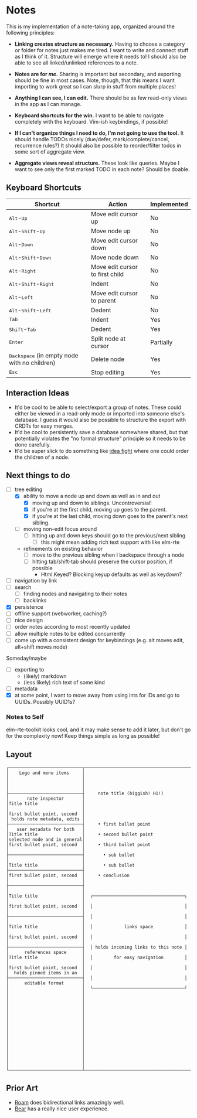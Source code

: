 # Notes

This is my implementation of a note-taking app, organized around the following principles:

- **Linking creates structure as necessary.**
  Having to choose a category or folder for notes just makes me tired.
  I want to write and connect stuff as I think of it.
  Structure will emerge where it needs to!
  I should also be able to see all linked/unlinked references to a note.

- **Notes are for _me_.**
  Sharing is important but secondary, and exporting should be fine in most cases.
  Note, though, that this means I want importing to work great so I can slurp in stuff from multiple places!

- **Anything I can see, I can edit.**
  There should be as few read-only views in the app as I can manage.

- **Keyboard shortcuts for the win.**
  I want to be able to navigate completely with the keyboard.
  Vim-ish keybindings, if possible!

- **If I can't organize things I need to do, I'm not going to use the tool.**
  It should handle TODOs nicely (due/defer, mark/complete/cancel, recurrence rules?)
  It should also be possible to reorder/filter todos in some sort of aggregate view.

- **Aggregate views reveal structure.**
  These look like queries.
  Maybe I want to see only the first marked TODO in each note?
  Should be doable.

## Keyboard Shortcuts

| Shortcut                                              | Action                          | Implemented |
|-------------------------------------------------------|---------------------------------|-------------|
| <kbd>Alt</kbd>-<kbd>Up</kbd>                          | Move edit cursor up             | No          |
| <kbd>Alt</kbd>-<kbd>Shift</kbd>-<kbd>Up</kbd>         | Move node up                    | No          |
| <kbd>Alt</kbd>-<kbd>Down</kbd>                        | Move edit cursor down           | No          |
| <kbd>Alt</kbd>-<kbd>Shift</kbd>-<kbd>Down</kbd>       | Move node down                  | No          |
| <kbd>Alt</kbd>-<kbd>Right</kbd>                       | Move edit cursor to first child | No          |
| <kbd>Alt</kbd>-<kbd>Shift</kbd>-<kbd>Right</kbd>      | Indent                          | No          |
| <kbd>Alt</kbd>-<kbd>Left</kbd>                        | Move edit cursor to parent      | No          |
| <kbd>Alt</kbd>-<kbd>Shift</kbd>-<kbd>Left</kbd>       | Dedent                          | No          |
| <kbd>Tab</kbd>                                        | Indent                          | Yes         |
| <kbd>Shift</kbd>-<kbd>Tab</kbd>                       | Dedent                          | Yes         |
| <kbd>Enter</kbd>                                      | Split node at cursor            | Partially   |
| <kbd>Backspace</kbd> (in empty node with no children) | Delete node                     | Yes         |
| <kbd>Esc</kbd>                                        | Stop editing                    | Yes         |

## Interaction Ideas

- It'd be cool to be able to select/export a group of notes.
  These could either be viewed in a read-only mode or imported into someone else's database.
  I guess it would also be possible to structure the export with CRDTs for easy merges.
- It'd be cool to persistently save a database somewhere shared, but that potentially violates the "no formal structure" principle so it needs to be done carefully.
- It'd be super slick to do something like [idea fight](https://idea-fight.hoelz.ro) where one could order the children of a node.

## Next things to do

- [ ] tree editing
   - [x] ability to move a node up and down as well as in and out
       - [x] moving up and down to siblings. Uncontroversial!
       - [x] if you're at the first child, moving up goes to the parent.
       - [x] if you're at the last child, moving down goes to the parent's next sibling.
   - [ ] moving non-edit focus around
       - [ ] hitting up and down keys should go to the previous/next sibling
           - [ ] this might mean adding rich text support with like elm-rte
   - refinements on existing behavior
     - [ ] move to the previous sibling when I backspace through a node
     - [ ] hitting tab/shift-tab should preserve the cursor position, if possible
         - Html.Keyed? Blocking keyup defaults as well as keydown?
- [ ] navigation by link
- [ ] search
  - [ ] finding nodes and navigating to their notes
  - [ ] backlinks
- [x] persistence
- [ ] offline support (webworker, caching?)
- [ ] nice design
- [ ] order notes according to most recently updated
- [ ] allow multiple notes to be edited concurrently
- [ ] come up with a consistent design for keybindings (e.g. alt moves edit, alt+shift moves node)

Someday/maybe

- [ ] exporting to
  - (likely) markdown
  - (less likely) rich text of some kind
- [ ] metadata
- [x] at some point, I want to move away from using ints for IDs and go to UUIDs. Possibly UUID1s?

### Notes to Self

elm-rte-toolkit looks cool, and it may make sense to add it later, but don't go for the complexity now!
Keep things simple as long as possible!

## Layout

```
┌────────────────────────────┬─────────────────────────────────────────┬────────────────────────────┐
│    Logo and menu items     │                                         │                            │
│                            │                                         │                            │
├────────────────────────────┤     note title (biggish! H1!)           │       note inspector       │
│Title title                 │                                         │                            │
│first bullet point, second  │                                         │ holds note metadata, edits │
├────────────────────────────┤     • first bullet point                │   user metadata for both   │
│Title title                 │     • second bullet point               │selected node and in general│
│first bullet point, second  │     • third bullet point                │                            │
├────────────────────────────┤       • sub bullet                      │                            │
│Title title                 │       • sub bullet                      ├────────────────────────────┤
│first bullet point, second  │     • conclusion                        │                            │
├────────────────────────────┤                                         │                            │
│Title title                 │  ┌───────────────────────────────────┐  │                            │
│first bullet point, second  │  │                                   │  │                            │
├────────────────────────────┤  │                                   │  │                            │
│Title title                 │  │            links space            │  │                            │
│first bullet point, second  │  │                                   │  │                            │
├────────────────────────────┤  │ holds incoming links to this note │  │      references space      │
│Title title                 │  │        for easy navigation        │  │                            │
│first bullet point, second  │  │                                   │  │  holds pinned items in an  │
├────────────────────────────┤  │                                   │  │      editable format       │
│                            │  └───────────────────────────────────┘  │                            │
│                            │                                         │                            │
│                            │                                         │                            │
│                            │                                         │                            │
│                            │                                         │                            │
│                            │                                         │                            │
│                            │                                         │                            │
│                            │                                         │                            │
└────────────────────────────┴─────────────────────────────────────────┴────────────────────────────┘
```

## Prior Art

- [Roam](https://roamresearch.com) does bidirectional links amazingly well.
- [Bear](https://bear.app) has a really nice user experience.
